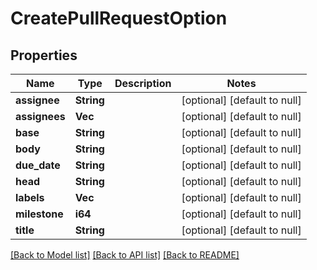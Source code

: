 # CreatePullRequestOption

## Properties
Name | Type | Description | Notes
------------ | ------------- | ------------- | -------------
**assignee** | **String** |  | [optional] [default to null]
**assignees** | **Vec<String>** |  | [optional] [default to null]
**base** | **String** |  | [optional] [default to null]
**body** | **String** |  | [optional] [default to null]
**due_date** | **String** |  | [optional] [default to null]
**head** | **String** |  | [optional] [default to null]
**labels** | **Vec<i64>** |  | [optional] [default to null]
**milestone** | **i64** |  | [optional] [default to null]
**title** | **String** |  | [optional] [default to null]

[[Back to Model list]](../README.md#documentation-for-models) [[Back to API list]](../README.md#documentation-for-api-endpoints) [[Back to README]](../README.md)


